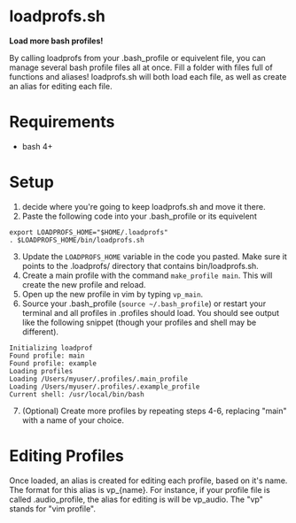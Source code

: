 # loadprofs.sh
**Load more bash profiles!**

By calling loadprofs from your .bash_profile or equivelent file, you can manage several bash profile files all at once. Fill a folder with files full of functions and aliases! loadprofs.sh will both load each file, as well as create an alias for editing each file. 

# Requirements
* bash 4+

# Setup
1. decide where you're going to keep loadprofs.sh and move it there. 
2. Paste the following code into your .bash_profile or its equivelent
```
export LOADPROFS_HOME="$HOME/.loadprofs"
. $LOADPROFS_HOME/bin/loadprofs.sh
```
3. Update the `LOADPROFS_HOME` variable in the code you pasted. Make sure it points to the .loadprofs/ directory that contains bin/loadprofs.sh.
4. Create a main profile with the command `make_profile main`. This will create the new profile and reload.
5. Open up the new profile in vim by typing `vp_main`.
6. Source your .bash_profile (`source ~/.bash_profile`) or restart your terminal and all profiles in .profiles should load. You should see output like the following snippet (though your profiles and shell may be different).
```
Initializing loadprof
Found profile: main
Found profile: example
Loading profiles
Loading /Users/myuser/.profiles/.main_profile
Loading /Users/myuser/.profiles/.example_profile
Current shell: /usr/local/bin/bash
```
7. (Optional) Create more profiles by repeating steps 4-6, replacing "main" with a name of your choice. 

# Editing Profiles
Once loaded, an alias is created for editing each profile, based on it's name. The format for this alias is vp_{name}. For instance, if your profile file is called .audio_profile, the alias for editing is will be vp_audio. The "vp" stands for "vim profile".
